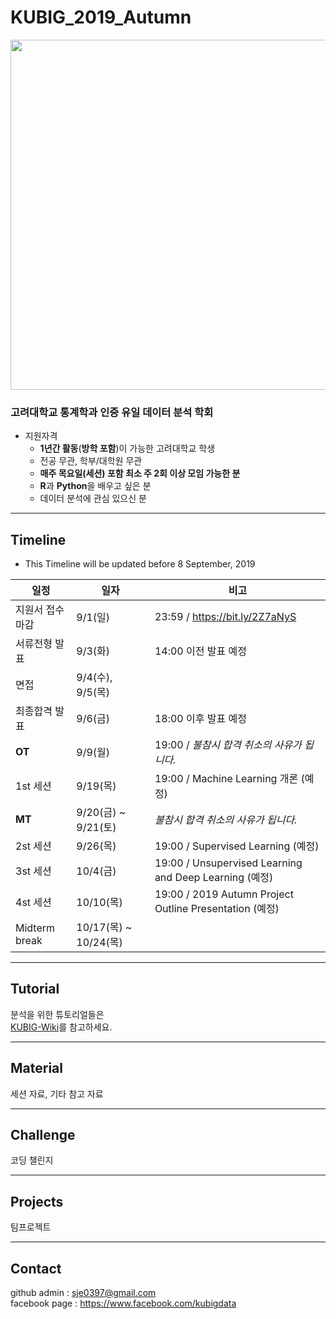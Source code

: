 # KUBIG_2019_Autumn
<p align="center">
  <img width=560 src="https://user-images.githubusercontent.com/33321949/62995357-287d0100-be9b-11e9-971f-f286e7418e32.jpg">
</p>



### 고려대학교 통계학과 인증 유일 데이터 분석 학회
* 지원자격
  - **1년간 활동**(**방학 포함**)이 가능한 고려대학교 학생
  - 전공 무관, 학부/대학원 무관
  - **매주 목요일(세션) 포함 최소 주 2회 이상 모임 가능한 분**
  - **R**과 **Python**을 배우고 싶은 분
  - 데이터 분석에 관심 있으신 분

--------------------------------------------------
## Timeline
- This Timeline will be updated before 8 September, 2019

| 일정                    |  일자 | 비고                                |
| ------------------- | -------------|-------------------------- |
| 지원서 접수 마감 | 9/1(일) | 23:59 / https://bit.ly/2Z7aNyS |
| 서류전형 발표 | 9/3(화) | 14:00 이전 발표 예정               |
| 면접 | 9/4(수), 9/5(목) |                               |
| 최종합격 발표 | 9/6(금) | 18:00 이후 발표 예정            |
| **OT** | 9/9(월) | 19:00 / *불참시 합격 취소의 사유가 됩니다.* |
| 1st 세션 | 9/19(목) | 19:00 / Machine Learning 개론 (예정) |
| **MT** | 9/20(금) ~ 9/21(토) | *불참시 합격 취소의 사유가 됩니다.*|
| 2st 세션 | 9/26(목) | 19:00 / Supervised Learning (예정) |
| 3st 세션 | 10/4(금) | 19:00 / Unsupervised Learning and Deep Learning (예정) |
| 4st 세션 | 10/10(목) | 19:00 / 2019 Autumn Project Outline Presentation (예정) |
| Midterm break | 10/17(목) ~ 10/24(목) |        |

-----------------------------------------------------
## Tutorial
분석을 위한 튜토리얼들은  
[KUBIG-Wiki](https://github.com/KU-BIG/KUBIG-Wiki)를 참고하세요.

-----------------------------------------------------
## Material
세션 자료, 기타 참고 자료

-----------------------------------------------------
## Challenge
코딩 챌린지

-----------------------------------------------------
## Projects
팀프로젝트

-----------------------------------------------------
## Contact
github admin : sje0397@gmail.com  
facebook page : https://www.facebook.com/kubigdata
